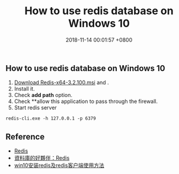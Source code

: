 ﻿---
layout: post
title:  "How to use redis database on Windows 10"
date:   2018-11-14 00:01:57 +0800
categories: redis database
---
## How to use redis database on Windows 10
1. [Download Redis-x64-3.2.100.msi](https://github.com/MicrosoftArchive/redis/releases) and .
2. Install it.
3. Check **add path** option.
4. Check **allow this application to pass through the firewall.
5. Start redis server
```
redis-cli.exe -h 127.0.0.1 -p 6379
```

## Reference
* [Redis](https://zh.wikipedia.org/wiki/Redis)
* [資料庫的好夥伴：Redis](https://blog.techbridge.cc/2016/06/18/redis-introduction/)
* [win10安装redis及redis客户端使用方法](https://blog.csdn.net/office5845/article/details/78017925)
